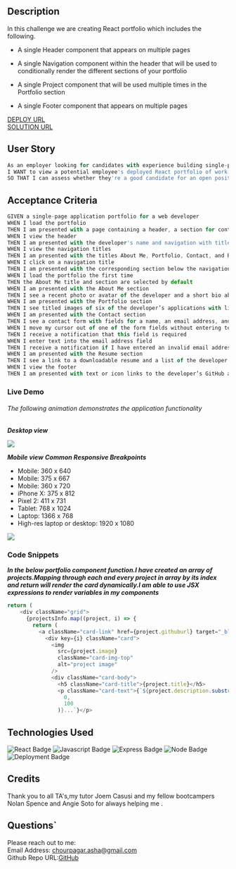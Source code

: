 ## Description

In this challenge we are creating React portfolio which includes the following.
- A single Header component that appears on multiple pages

- A single Navigation component within the header that will be used to conditionally render the different sections of your portfolio

- A single Project component that will be used multiple times in the Portfolio section

- A single Footer component that appears on multiple pages

[DEPLOY URL](https://ashachakre0906.github.io/react-portfolio/)<br>
[SOLUTION URL](https://github.com/ashachakre0906/react-portfolio)

## User Story
```js
As an employer looking for candidates with experience building single-page applications
I WANT to view a potential employee's deployed React portfolio of work samples
SO THAT I can assess whether they're a good candidate for an open position
```
## Acceptance Criteria
```js
GIVEN a single-page application portfolio for a web developer
WHEN I load the portfolio
THEN I am presented with a page containing a header, a section for content, and a footer
WHEN I view the header
THEN I am presented with the developer's name and navigation with titles corresponding to different sections of the portfolio
WHEN I view the navigation titles
THEN I am presented with the titles About Me, Portfolio, Contact, and Resume, and the title corresponding to the current section is highlighted
WHEN I click on a navigation title
THEN I am presented with the corresponding section below the navigation without the page reloading and that title is highlighted
WHEN I load the portfolio the first time
THEN the About Me title and section are selected by default
WHEN I am presented with the About Me section
THEN I see a recent photo or avatar of the developer and a short bio about them
WHEN I am presented with the Portfolio section
THEN I see titled images of six of the developer’s applications with links to both the deployed applications and the corresponding GitHub repository
WHEN I am presented with the Contact section
THEN I see a contact form with fields for a name, an email address, and a message
WHEN I move my cursor out of one of the form fields without entering text
THEN I receive a notification that this field is required
WHEN I enter text into the email address field
THEN I receive a notification if I have entered an invalid email address
WHEN I am presented with the Resume section
THEN I see a link to a downloadable resume and a list of the developer’s proficiencies
WHEN I view the footer
THEN I am presented with text or icon links to the developer’s GitHub and LinkedIn profiles, and their profile on a third platform (Stack Overflow, Twitter) 
```
### Live Demo
###### The following animation demonstrates the application functionality
***Desktop view***

<img src = "./src/assets/images/react_portfolio.gif">

***Mobile view***
***Common Responsive Breakpoints***
- Mobile: 360 x 640
- Mobile: 375 x 667
- Mobile: 360 x 720
- iPhone X: 375 x 812
- Pixel 2: 411 x 731
- Tablet: 768 x 1024
- Laptop: 1366 x 768
- High-res laptop or desktop: 1920 x 1080

<img src = "./src/assets/images/react-portfolio-mobile-view.gif">

### Code Snippets
***In the below portfolio component function.I have created an array of projects.Mapping through each and every project in array by its index and return will render the card dynamically.I am able to use JSX expressions to render variables in my components***
```js
return (
    <div className="grid">
      {projectsInfo.map((project, i) => {
        return (
          <a className="card-link" href={project.githuburl} target="_blank">
            <div key={i} className="card">
              <img
                src={project.image}
                className="card-img-top"
                alt="project image"
              />
              <div className="card-body">
                <h5 className="card-title">{project.title}</h5>
                <p className="card-text">{`${project.description.substring(
                  0,
                  100
                )}...`}</p>
```

## Technologies Used
![React Badge](https://img.shields.io/badge/Frontend-React-blue.svg)
![Javascript Badge](https://img.shields.io/badge/language-Javascript-orange.svg)
![Express Badge](https://img.shields.io/badge/backend-Express-yellow.svg)
![Node Badge](https://img.shields.io/badge/backend-Node-blue.svg)
![Deployment Badge](https://img.shields.io/badge/Deployment-ghpages-green.svg)

## Credits
Thank you to all TA's,my tutor Joem Casusi and my fellow bootcampers Nolan Spence and Angie Soto for always helping me .

## Questions`
Please reach out to me:<br>
Email Address: chourpagar.asha@gmail.com <br>
Github Repo URL:[GitHub](https://github.com/ashachakre0906)